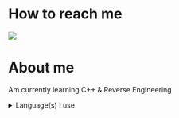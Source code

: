 # How to reach me
![](https://discord.c99.nl/widget/theme-1/762389349676613693.png)

# About me

Am currently learning C++ & Reverse Engineering

<details>
<summary>Language(s) I use</summary>
  
![C++](https://img.shields.io/badge/c++-%23000000.svg?style=for-the-badge&logo=c++&logoColor=white)
![Assembly](https://img.shields.io/badge/assembly-%23000000.svg?style=for-the-badge&logo=assembly&logoColor=white)
  
</details>
